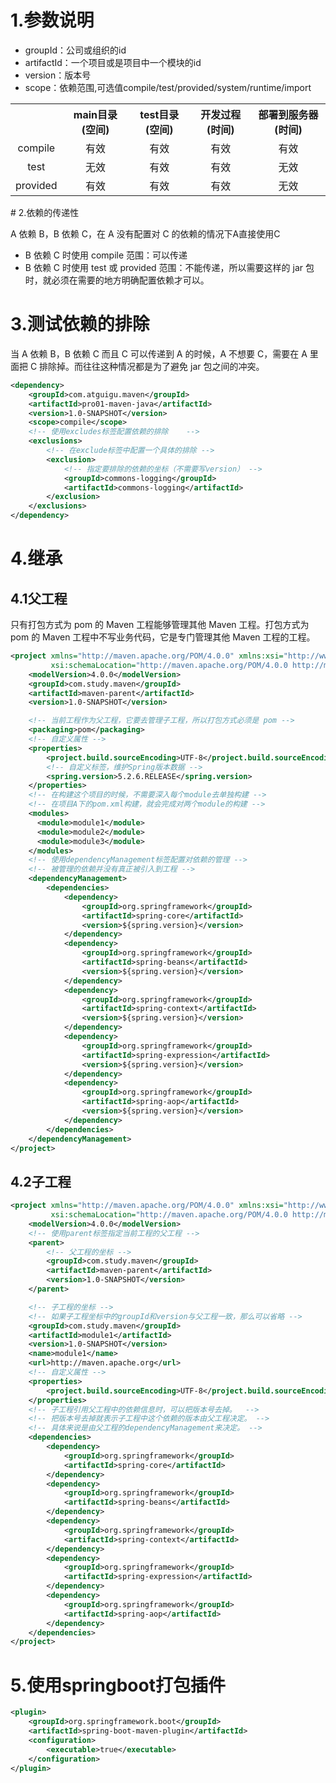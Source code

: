 # 1.参数说明

- groupId：公司或组织的id
- artifactId：一个项目或是项目中一个模块的id
- version：版本号
- scope：依赖范围,可选值compile/test/provided/system/runtime/import

<table>
	<tr align="center">
		<th></th>
		<th>main目录(空间)</th>
		<th>test目录(空间)</th>
		<th>开发过程(时间)</th>
		<th>部署到服务器(时间)</th>
	</tr>
	<tr align="center">
		<td>compile</td>
		<td>有效</td>
		<td>有效</td>
		<td>有效</td>
		<td>有效</td>
	</tr>
	<tr align="center">
		<td>test</td>
		<td>无效</td>
		<td>有效</td>
		<td>有效</td>
		<td>无效</td>
	</tr>
	<tr align="center">
		<td>provided</td>
		<td>有效</td>
		<td>有效</td>
		<td>有效</td>
		<td>无效</td>
	</tr>
</table>
# 2.依赖的传递性

A 依赖 B，B 依赖 C，在 A 没有配置对 C 的依赖的情况下A直接使用C

- B 依赖 C 时使用 compile 范围：可以传递
- B 依赖 C 时使用 test 或 provided 范围：不能传递，所以需要这样的 jar 包时，就必须在需要的地方明确配置依赖才可以。

# 3.测试依赖的排除

当 A 依赖 B，B 依赖 C 而且 C 可以传递到 A 的时候，A 不想要 C，需要在 A 里面把 C 排除掉。而往往这种情况都是为了避免 jar 包之间的冲突。

```xml
<dependency>
	<groupId>com.atguigu.maven</groupId>
	<artifactId>pro01-maven-java</artifactId>
	<version>1.0-SNAPSHOT</version>
	<scope>compile</scope>
	<!-- 使用excludes标签配置依赖的排除	-->
	<exclusions>
		<!-- 在exclude标签中配置一个具体的排除 -->
		<exclusion>
			<!-- 指定要排除的依赖的坐标（不需要写version） -->
			<groupId>commons-logging</groupId>
			<artifactId>commons-logging</artifactId>
		</exclusion>
	</exclusions>
</dependency>
```

# 4.继承

## 4.1父工程

只有打包方式为 pom 的 Maven 工程能够管理其他 Maven 工程。打包方式为 pom 的 Maven 工程中不写业务代码，它是专门管理其他 Maven 工程的工程。

```xml
<project xmlns="http://maven.apache.org/POM/4.0.0" xmlns:xsi="http://www.w3.org/2001/XMLSchema-instance"
         xsi:schemaLocation="http://maven.apache.org/POM/4.0.0 http://maven.apache.org/maven-v4_0_0.xsd">
    <modelVersion>4.0.0</modelVersion>
    <groupId>com.study.maven</groupId>
    <artifactId>maven-parent</artifactId>
    <version>1.0-SNAPSHOT</version>

    <!-- 当前工程作为父工程，它要去管理子工程，所以打包方式必须是 pom -->
    <packaging>pom</packaging>
    <!-- 自定义属性 -->
    <properties>
        <project.build.sourceEncoding>UTF-8</project.build.sourceEncoding>
        <!-- 自定义标签，维护Spring版本数据 -->
        <spring.version>5.2.6.RELEASE</spring.version>
    </properties>
    <!-- 在构建这个项目的时候，不需要深入每个module去单独构建 -->
    <!-- 在项目A下的pom.xml构建，就会完成对两个module的构建 -->
    <modules>  
	  <module>module1</module>
	  <module>module2</module>
	  <module>module3</module>
    </modules>
    <!-- 使用dependencyManagement标签配置对依赖的管理 -->
    <!-- 被管理的依赖并没有真正被引入到工程 -->
    <dependencyManagement>
        <dependencies>
            <dependency>
                <groupId>org.springframework</groupId>
                <artifactId>spring-core</artifactId>
                <version>${spring.version}</version>
            </dependency>
            <dependency>
                <groupId>org.springframework</groupId>
                <artifactId>spring-beans</artifactId>
                <version>${spring.version}</version>
            </dependency>
            <dependency>
                <groupId>org.springframework</groupId>
                <artifactId>spring-context</artifactId>
                <version>${spring.version}</version>
            </dependency>
            <dependency>
                <groupId>org.springframework</groupId>
                <artifactId>spring-expression</artifactId>
                <version>${spring.version}</version>
            </dependency>
            <dependency>
                <groupId>org.springframework</groupId>
                <artifactId>spring-aop</artifactId>
                <version>${spring.version}</version>
            </dependency>
        </dependencies>
    </dependencyManagement>
</project> 
```

## 4.2子工程

```xml
<project xmlns="http://maven.apache.org/POM/4.0.0" xmlns:xsi="http://www.w3.org/2001/XMLSchema-instance"
         xsi:schemaLocation="http://maven.apache.org/POM/4.0.0 http://maven.apache.org/maven-v4_0_0.xsd">
    <modelVersion>4.0.0</modelVersion>
    <!-- 使用parent标签指定当前工程的父工程 -->
    <parent>
        <!-- 父工程的坐标 -->
        <groupId>com.study.maven</groupId>
        <artifactId>maven-parent</artifactId>
        <version>1.0-SNAPSHOT</version>
    </parent>

    <!-- 子工程的坐标 -->
    <!-- 如果子工程坐标中的groupId和version与父工程一致，那么可以省略 -->
    <groupId>com.study.maven</groupId>
    <artifactId>module1</artifactId>
    <version>1.0-SNAPSHOT</version>
    <name>module1</name>
    <url>http://maven.apache.org</url>
    <!-- 自定义属性 -->
    <properties>
        <project.build.sourceEncoding>UTF-8</project.build.sourceEncoding>
    </properties>
    <!-- 子工程引用父工程中的依赖信息时，可以把版本号去掉。	-->
    <!-- 把版本号去掉就表示子工程中这个依赖的版本由父工程决定。 -->
    <!-- 具体来说是由父工程的dependencyManagement来决定。 -->
    <dependencies>
        <dependency>
            <groupId>org.springframework</groupId>
            <artifactId>spring-core</artifactId>
        </dependency>
        <dependency>
            <groupId>org.springframework</groupId>
            <artifactId>spring-beans</artifactId>
        </dependency>
        <dependency>
            <groupId>org.springframework</groupId>
            <artifactId>spring-context</artifactId>
        </dependency>
        <dependency>
            <groupId>org.springframework</groupId>
            <artifactId>spring-expression</artifactId>
        </dependency>
        <dependency>
            <groupId>org.springframework</groupId>
            <artifactId>spring-aop</artifactId>
        </dependency>
    </dependencies>
</project> 
```
# 5.使用springboot打包插件

```xml
<plugin>
    <groupId>org.springframework.boot</groupId>
    <artifactId>spring-boot-maven-plugin</artifactId>
    <configuration>
        <executable>true</executable>
    </configuration>
</plugin>
```